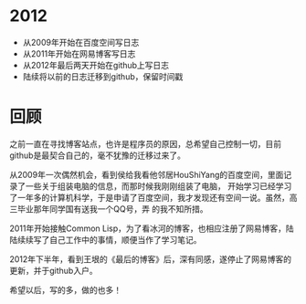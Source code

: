 2012
======


* 从2009年开始在百度空间写日志
* 从2011年开始在网易博客写日志
* 从2012年最后两天开始在github上写日志
* 陆续将以前的日志迁移到github，保留时间戳


回顾
=======

之前一直在寻找博客站点，也许是程序员的原因，总希望自己控制一切，目前github是最契合自己的，毫不犹豫的迁移过来了。 

从2009年一次偶然机会，看到侯给我看他邻居HouShiYang的百度空间，里面记录了一些关于组装电脑的信息，而那时候我刚刚组装了电脑，
开始学习已经学习了一年多的计算机科学，于是申请了百度空间，我才发现还有空间一说。虽然，高三毕业那年同学国有送我一个QQ号，弄
的我不知所措。

2011年开始接触Common Lisp，为了看冰河的博客，也相应注册了网易博客，陆陆续续写了自己工作中的事情，顺便当作了学习笔记。

2012年下半年，看到王垠的《最后的博客》后，深有同感，遂停止了网易博客的更新，并于github入户。

希望以后，写的多，做的也多！
